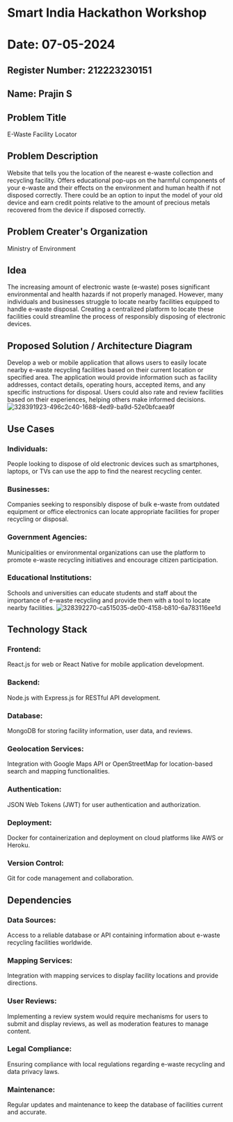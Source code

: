 # Smart India Hackathon Workshop
# Date: 07-05-2024
## Register Number: 212223230151
## Name: Prajin S
## Problem Title
E-Waste Facility Locator
## Problem Description
Website that tells you the location of the nearest e-waste collection and recycling facility. Offers educational pop-ups on the harmful components of your e-waste and their effects on the environment and human health if not disposed correctly. There could be an option to input the model of your old device and earn credit points relative to the amount of precious metals recovered from the device if disposed correctly.
## Problem Creater's Organization
Ministry of Environment

## Idea
The increasing amount of electronic waste (e-waste) poses significant environmental and health hazards if not properly managed. However, many individuals and businesses struggle to locate nearby facilities equipped to handle e-waste disposal. Creating a centralized platform to locate these facilities could streamline the process of responsibly disposing of electronic devices.

## Proposed Solution / Architecture Diagram
Develop a web or mobile application that allows users to easily locate nearby e-waste recycling facilities based on their current location or specified area. The application would provide information such as facility addresses, contact details, operating hours, accepted items, and any specific instructions for disposal. Users could also rate and review facilities based on their experiences, helping others make informed decisions.
![328391923-496c2c40-1688-4ed9-ba9d-52e0bfcaea9f](https://github.com/Prajin19/SIHPS/assets/144979377/78378e53-6b2f-4ae3-88cf-8b7286e82384)

## Use Cases
### Individuals: 
People looking to dispose of old electronic devices such as smartphones, laptops, or TVs can use the app to find the nearest recycling center.

### Businesses: 
Companies seeking to responsibly dispose of bulk e-waste from outdated equipment or office electronics can locate appropriate facilities for proper recycling or disposal.

### Government Agencies: 
Municipalities or environmental organizations can use the platform to promote e-waste recycling initiatives and encourage citizen participation.

### Educational Institutions: 
Schools and universities can educate students and staff about the importance of e-waste recycling and provide them with a tool to locate nearby facilities.
![328392270-ca515035-de00-4158-b810-6a783116ee1d](https://github.com/Prajin19/SIHPS/assets/144979377/2910b179-ea96-440e-8061-f20b331af7cc)

## Technology Stack
### Frontend:
React.js for web or React Native for mobile application development.

### Backend:
Node.js with Express.js for RESTful API development.

### Database:
MongoDB for storing facility information, user data, and reviews.

### Geolocation Services:
Integration with Google Maps API or OpenStreetMap for location-based search and mapping functionalities.

### Authentication:
JSON Web Tokens (JWT) for user authentication and authorization.

### Deployment:
Docker for containerization and deployment on cloud platforms like AWS or Heroku.

### Version Control: 
Git for code management and collaboration.

## Dependencies
### Data Sources:
Access to a reliable database or API containing information about e-waste recycling facilities worldwide.

### Mapping Services:
Integration with mapping services to display facility locations and provide directions.

### User Reviews:
Implementing a review system would require mechanisms for users to submit and display reviews, as well as moderation features to manage content.

### Legal Compliance:
Ensuring compliance with local regulations regarding e-waste recycling and data privacy laws.

### Maintenance: 
Regular updates and maintenance to keep the database of facilities current and accurate.
